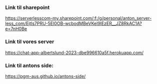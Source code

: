 ### Link til sharepoint

https://serverlesscom-my.sharepoint.com/:f:/g/personal/anton_server-less_com/Ejtls7PRU-5El0OB-wcbodMBeVKel9lEzER__JZ8RkAC1A?e=7nH0Be


### Link til vores server
https://chat-app-albertslund-2023-dbe996610a5f.herokuapp.com/


### Link til antons side:
https://pgm-aus.github.io/antons-side/
